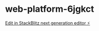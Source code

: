 # web-platform-6jgkct

[Edit in StackBlitz next generation editor ⚡️](https://stackblitz.com/~/github.com/isirdeeq235/web-platform-6jgkct)